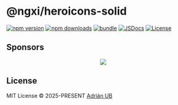# @ngxi/heroicons-solid

[![npm version][npm-version-src]][npm-version-href]
[![npm downloads][npm-downloads-src]][npm-downloads-href]
[![bundle][bundle-src]][bundle-href]
[![JSDocs][jsdocs-src]][jsdocs-href]
[![License][license-src]][license-href]

## Sponsors

<p align="center">
  <a href="https://cdn.jsdelivr.net/gh/adrian-ub/static/sponsors.svg">
    <img src='https://cdn.jsdelivr.net/gh/adrian-ub/static/sponsors.svg'/>
  </a>
</p>

## License

MIT License © 2025-PRESENT [Adrián UB](https://github.com/adrian-ub)

<!-- Badges -->

[npm-version-src]: https://img.shields.io/npm/v/@ngxi/heroicons-solid?style=flat&colorA=080f12&colorB=1fa669
[npm-version-href]: https://npmjs.com/package/@ngxi/heroicons-solid
[npm-downloads-src]: https://img.shields.io/npm/dm/@ngxi/heroicons-solid?style=flat&colorA=080f12&colorB=1fa669
[npm-downloads-href]: https://npmjs.com/package/@ngxi/heroicons-solid
[bundle-src]: https://img.shields.io/bundlephobia/minzip/@ngxi/heroicons-solid?style=flat&colorA=080f12&colorB=1fa669&label=minzip
[bundle-href]: https://bundlephobia.com/result?p=@ngxi/heroicons-solid
[license-src]: https://img.shields.io/github/license/adrian-ub/ngxi.svg?style=flat&colorA=080f12&colorB=1fa669
[license-href]: https://github.com/adrian-ub/ngxi/blob/main/LICENSE
[jsdocs-src]: https://img.shields.io/badge/jsdocs-reference-080f12?style=flat&colorA=080f12&colorB=1fa669
[jsdocs-href]: https://www.jsdocs.io/package/@ngxi/heroicons-solid
